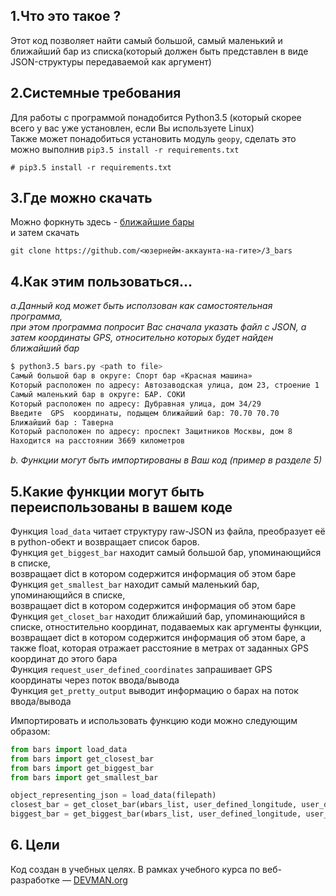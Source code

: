 ## 1.Что это такое ?

Этот код позволяет найти самый большой, самый маленький и ближайший бар из списка(который должен быть представлен в виде JSON-структуры передаваемой как аргумент) 

## 2.Системные требования
Для работы с программой понадобится Python3.5 (который скорее всего у вас уже установлен, если Вы используете Linux)  
Также может понадобиться установить модуль `geopy`, сделать это можно выполнив `pip3.5 install -r requirements.txt`
```
# pip3.5 install -r requirements.txt
```

## 3.Где можно скачать  
Можно форкнуть здесь - [ближайшие бары](https://github.com/aligang/3_bars)  
и затем скачать 
```
git clone https://github.com/<юзернейм-аккаунта-на-гите>/3_bars
```

## 4.Как этим пользоваться...  
*a.Данный код может быть исползован как самостоятельная программа,*  
*при этом программа попросит Вас  сначала указать файл с JSON, а затем координаты GPS, относительно которых будет найден ближайший бар*

```bash
$ python3.5 bars.py <path to file>
Самый большой бар в округе: Спорт бар «Красная машина»
Который расположен по адресу: Автозаводская улица, дом 23, строение 1
Самый маленький бар в округе: БАР. СОКИ
Который расположен по адресу: Дубравная улица, дом 34/29
Введите  GPS  координаты, подыщем ближайший бар: 70.70 70.70
Ближайший бар : Таверна
Который расположен по адресу: проспект Защитников Москвы, дом 8
Находится на расстоянии 3669 километров

```
*b. Функции могут быть импортированы в Ваш код (пример в разделе 5)*


## 5.Какие функции могут быть переиспользованы в вашем коде
Функция `load_data` читает структуру raw-JSON из файла, преобразует её в python-обект и возвращает список баров.  
Функция `get_biggest_bar` находит самый большой бар, упоминающийся в списке,  
возвращает dict в котором содержится информация об этом баре  
Функция `get_smallest_bar` находит самый маленький бар, упоминающийся в списке,  
возвращает dict в котором содержится информация об этом баре  
Функция `get_сloset_bar` находит ближайший бар, упоминающийся в списке, отностительно координат, подаваемых как аргументы функции,  
возвращает dict в котором содержится информация об этом баре, а также float, которая отражает расстояние в метрах от заданных GPS координат до этого бара  
Функция `request_user_defined_coordinates` запрашивает GPS координаты через поток ввода/вывода  
Функция `get_pretty_output` выводит информацию о барах на поток ввода/вывода


Импортировать и использовать функцию коди можно  следующим образом:  
```python
from bars import load_data
from bars import get_closest_bar
from bars import get_biggest_bar
from bars import get_smallest_bar

object_representing_json = load_data(filepath)
closest_bar = get_closet_bar(иbars_list, user_defined_longitude, user_defined_latitude)
biggest_bar = get_biggest_bar(иbars_list, user_defined_longitude, user_defined_latitude)
```

## 6. Цели
Код создан в учебных целях. В рамках учебного курса по веб-разработке ― [DEVMAN.org](https://devman.org)